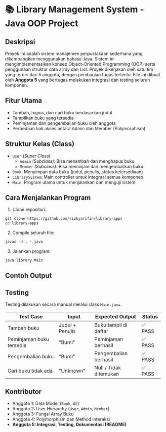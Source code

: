 # 📚 Library Management System - Java OOP Project

## Deskripsi

Proyek ini adalah sistem manajemen perpustakaan sederhana yang dikembangkan menggunakan bahasa Java. Sistem ini mengimplementasikan konsep Object-Oriented Programming (OOP) serta penggunaan struktur data array dan List. Proyek dikerjakan oleh satu tim yang terdiri dari 5 anggota, dengan pembagian tugas tertentu. File ini dibuat oleh **Anggota 5** yang bertugas melakukan integrasi dan testing seluruh komponen.

## Fitur Utama
- Tambah, hapus, dan cari buku berdasarkan judul
- Tampilkan buku yang tersedia
- Peminjaman dan pengembalian buku oleh anggota
- Perbedaan hak akses antara Admin dan Member (Polymorphism)

## Struktur Kelas (Class)

- `User` *(Super Class)*
  - `Admin` *(Subclass)*: Bisa menambah dan menghapus buku
  - `Member` *(Subclass)*: Bisa meminjam dan mengembalikan buku
- `Book`: Menyimpan data buku (judul, penulis, status ketersediaan)
- `LibrarySystem`: Main controller untuk integrasi semua komponen
- `Main`: Program utama untuk menjalankan dan menguji sistem

## Cara Menjalankan Program

1. Clone repositori:
```bash
git clone https://github.com/rizkyarifin/library-apps
cd library-apps
```

2. Compile seluruh file:
```bash
javac -d . *.java
```

3. Jalankan program:
```bash
java library.Main
```

## Contoh Output
<lihat di Main.java>

## Testing

Testing dilakukan secara manual melalui class `Main.java`.

| Test Case                       | Input              | Expected Output          | Status |
|-------------------------------|--------------------|--------------------------|--------|
| Tambah buku                   | Judul + Penulis    | Buku tampil di daftar    | ✅ PASS |
| Peminjaman buku tersedia      | "Bumi"             | Peminjaman berhasil      | ✅ PASS |
| Pengembalian buku             | "Bumi"             | Pengembalian berhasil    | ✅ PASS |
| Cari buku tidak ada           | "Unknown"          | Null / Tidak ditemukan   | ✅ PASS |

## Kontributor
- Anggota 1: Data Model (`Book`, dll)
- Anggota 2: User Hierarchy (`User`, `Admin`, `Member`)
- Anggota 3: Fungsi Array Buku
- Anggota 4: Polymorphism dan Method Interaksi
- **Anggota 5: Integrasi, Testing, Dokumentasi (README)**
